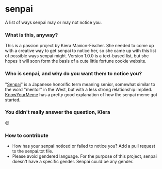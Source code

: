 # senpai
A list of ways senpai may or may not notice you.

### What is this, anyway?
This is a passion project by Kiera Manion-Fischer. She needed to come up with a creative way to get senpai to notice her, so she came up with this list of possible ways senpai might. Version 1.0.0 is a text-based list, but she hopes it will soon form the basis of a cute little fortune cookie website.

### Who is senpai, and why do you want them to notice you?
"[Senpai](https://en.wikipedia.org/wiki/Senpai_and_k%C5%8Dhai#Senpai.2C_k.C5.8Dhai_and_gakusei)" is a Japanese honorific term meaning senior, somewhat similar to the word "mentor" in the West, but with a less strong relationship implied. [KnowYourMeme](http://knowyourmeme.com/memes/i-hope-senpai-will-notice-me) has a pretty good explanation of how the senpai meme got started.

### You didn't really answer the question, Kiera
:blush:

### How to contribute
* How has your senpai noticed or failed to notice you? Add a pull request to the senpai.txt file.
* Please avoid gendered language. For the purpose of this project, senpai doesn't have a specific gender. Senpai could be any gender.
